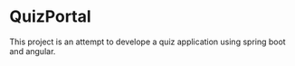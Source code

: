 # QuizPortal
This project is an attempt to develope a quiz application using spring boot and angular. 
